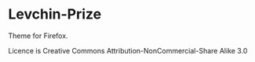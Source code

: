 # Levchin-Prize

Theme for Firefox.

Licence is Creative Commons Attribution-NonCommercial-Share Alike 3.0
